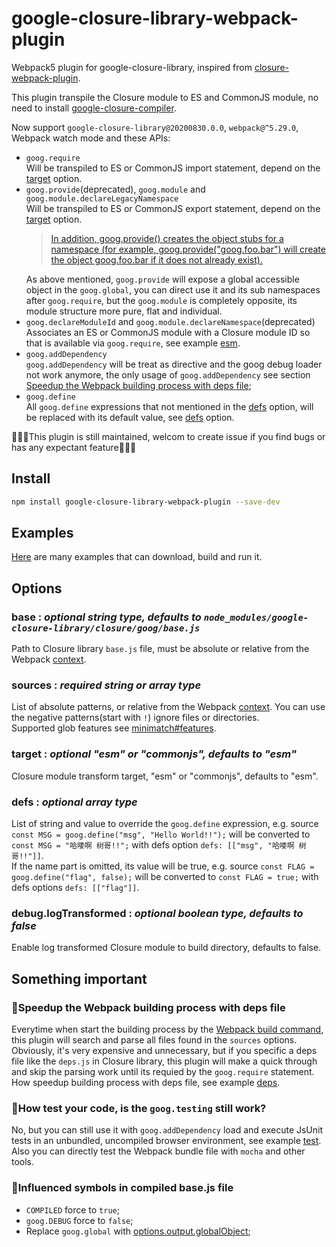 # google-closure-library-webpack-plugin
Webpack5 plugin for google-closure-library, inspired from [closure-webpack-plugin](https://www.npmjs.com/package/closure-webpack-plugin).  

This plugin transpile the Closure module to ES and CommonJS module, no need to install [google-closure-compiler](https://github.com/google/closure-compiler).  

Now support `google-closure-library@20200830.0.0`, `webpack@^5.29.0`, Webpack watch mode and these APIs:  
* `goog.require`  
  Will be transpiled to ES or CommonJS import statement, depend on the [target](#target--optional-"esm"-or-"commonjs"-defaults-to-"esm") option.  
* `goog.provide`(deprecated), `goog.module` and `goog.module.declareLegacyNamespace`  
  Will be transpiled to ES or CommonJS export statement, depend on the [target](#target--optional-"esm"-or-"commonjs"-defaults-to-"esm") option.  
  >[In addition, goog.provide() creates the object stubs for a namespace (for example, goog.provide("goog.foo.bar") will create the object goog.foo.bar if it does not already exist).](https://google.github.io/closure-library/api/goog.html#provide)
  >
  As above mentioned, `goog.provide` will expose a global accessible object in the `goog.global`, you can direct use it and its sub namespaces after `goog.require`, but the `goog.module` is completely opposite, its module structure more pure, flat and individual.  
* `goog.declareModuleId` and `goog.module.declareNamespace`(deprecated)  
  Associates an ES or CommonJS module with a Closure module ID so that is available via `goog.require`, see example [esm](./examples/esm/README.md).  
* `goog.addDependency`  
  `goog.addDependency` will be treat as directive and the goog debug loader not work anymore, the only usage of `goog.addDependency` see section [Speedup the Webpack building process with deps file](#💊speedup-the-webpack-building-process-with-deps-file);  
* `goog.define`  
  All `goog.define` expressions that not mentioned in the [defs](#defs--optional-array-type) option, will be replaced with its default value, see [defs](#defs--optional-array-type) option.  

🎉🎉🎉This plugin is still maintained, welcom to create issue if you find bugs or has any expectant feature🎉🎉🎉  

## Install
```sh
npm install google-closure-library-webpack-plugin --save-dev
```

## Examples
[Here](./examples/README.md) are many examples that can download, build and run it. 

## Options
### **base** : *optional string type, defaults to `node_modules/google-closure-library/closure/goog/base.js`*
  Path to Closure library `base.js` file, must be absolute or relative from the Webpack [context](https://webpack.js.org/configuration/entry-context/#context).  
### **sources** : *required string or array type*
  List of absolute patterns, or relative from the Webpack [context](https://webpack.js.org/configuration/entry-context/#context). You can use the negative patterns(start with `!`) ignore files or directories.  
  Supported glob features see [minimatch#features](https://github.com/isaacs/minimatch#features).  
### **target** : *optional "esm" or "commonjs", defaults to "esm"*
  Closure module transform target, "esm" or "commonjs", defaults to "esm".  
### **defs** : *optional array type*
  List of string and value to override the `goog.define` expression, e.g. source `const MSG = goog.define("msg", "Hello World!!");` will be converted to `const MSG = "哈喽啊 树哥!!";` with defs option `defs: [["msg", "哈喽啊 树哥!!"]]`.  
  If the name part is omitted, its value will be true, e.g. source `const FLAG = goog.define("flag", false);` will be converted to `const FLAG = true;` with defs options `defs: [["flag"]]`.  
### **debug.logTransformed** : *optional boolean type, defaults to false*
  Enable log transformed Closure module to build directory, defaults to false.  

## Something important
### 💊Speedup the Webpack building process with deps file
  Everytime when start the building process by the [Webpack build command](https://webpack.js.org/api/cli/#build), this plugin will search and parse all files found in the `sources` options. Obviously, it's very expensive and unnecessary, but if you specific a deps file like the `deps.js` in Closure library, this plugin will make a quick through and skip the parsing work until its requied by the `goog.require` statement.  
  How speedup building process with deps file, see example [deps](./examples/deps/README.md).  
### 💊How test your code, is the `goog.testing` still work?
  No, but you can still use it with `goog.addDependency` load and execute JsUnit tests in an unbundled, uncompiled browser environment, see example [test](./examples/test/README.md).  
  Also you can directly test the Webpack bundle file with `mocha` and other tools.  
### 💊Influenced symbols in compiled base.js file
  + `COMPILED` force to `true`;  
  + `goog.DEBUG` force to `false`;  
  + Replace `goog.global` with [options.output.globalObject](https://webpack.js.org/configuration/output/#outputglobalobject);  
